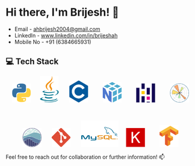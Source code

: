 # Hi there, I'm Brijesh! 👋

- Email - ahbrijesh2004@gmail.com
- LinkedIn - www.linkedin.com/in/brijeshah
- Mobile No - +91 (6384665931)

## 💻 Tech Stack
<p align="center">
  <img src="Img/python.png" alt="Python" width="50" height = "50"/>&nbsp;&nbsp;&nbsp;&nbsp;&nbsp;
  <img src="Img/java.png" alt="Java" width="50" height = "70"/>&nbsp;&nbsp;&nbsp;&nbsp;&nbsp;&nbsp;
  <img src="Img/C.png" alt="C" width="50"/>&nbsp;&nbsp;&nbsp;&nbsp;&nbsp;&nbsp;&nbsp;&nbsp;&nbsp;
  <img src="Img/numpy.png" alt="NumPy" width="50"/>&nbsp;&nbsp;&nbsp;&nbsp;&nbsp;&nbsp;&nbsp;&nbsp;&nbsp;
  <img src="Img/pandas.png" alt="Pandas" width="50"/>&nbsp;&nbsp;&nbsp;&nbsp;&nbsp;&nbsp;&nbsp;&nbsp;&nbsp;
  <img src="Img/matplotlib.png" alt="Matplotlib" width="50"/>
</p>

<br>

<p align="center">
  <img src="Img/seaborn.png" alt="Seaborn" width="50"/>&nbsp;&nbsp;&nbsp;&nbsp;&nbsp;&nbsp;
  <img src="Img/git.png" alt="Git" width="50"/>&nbsp;&nbsp;&nbsp;&nbsp;&nbsp;&nbsp;
  <img src="Img/mysq.png" alt="MySQL" width="100" height= "70"/>&nbsp;&nbsp;&nbsp;&nbsp;
  <img src="Img/Keras.png" alt="Keras" width="50"/>&nbsp;&nbsp;&nbsp;&nbsp;&nbsp;&nbsp;&nbsp;&nbsp;&nbsp;
  <img src="Img/Tensorflow.png" alt="TensorFlow" width="50"/>
</p>

Feel free to reach out for collaboration or further information! 📫

